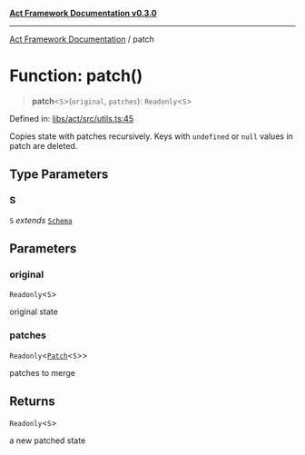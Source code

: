 [**Act Framework Documentation v0.3.0**](../README.md)

***

[Act Framework Documentation](../globals.md) / patch

# Function: patch()

> **patch**\<`S`\>(`original`, `patches`): `Readonly`\<`S`\>

Defined in: [libs/act/src/utils.ts:45](https://github.com/Rotorsoft/act-root/blob/44434ac9e20b81fc5bbda127e1633a974aa78bcb/libs/act/src/utils.ts#L45)

Copies state with patches recursively.
Keys with `undefined` or `null` values in patch are deleted.

## Type Parameters

### S

`S` *extends* [`Schema`](../type-aliases/Schema.md)

## Parameters

### original

`Readonly`\<`S`\>

original state

### patches

`Readonly`\<[`Patch`](../type-aliases/Patch.md)\<`S`\>\>

patches to merge

## Returns

`Readonly`\<`S`\>

a new patched state
